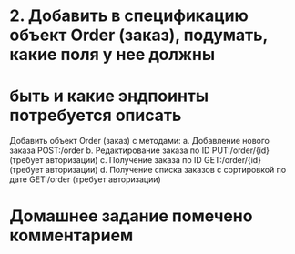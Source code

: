# 2. Добавить в спецификацию объект Order (заказ), подумать, какие поля у нее должны
# быть и какие эндпоинты потребуется описать

Добавить объект Order (заказ) с методами:
a. Добавление нового заказа POST:/order
b. Редактирование заказа по ID PUT:/order/{id} (требует авторизации)
c. Получение заказа по ID GET:/order/{id} (требует авторизации)
d. Получение списка заказов с сортировкой по дате GET:/order (требует авторизации)

# Домашнее задание помечено комментарием